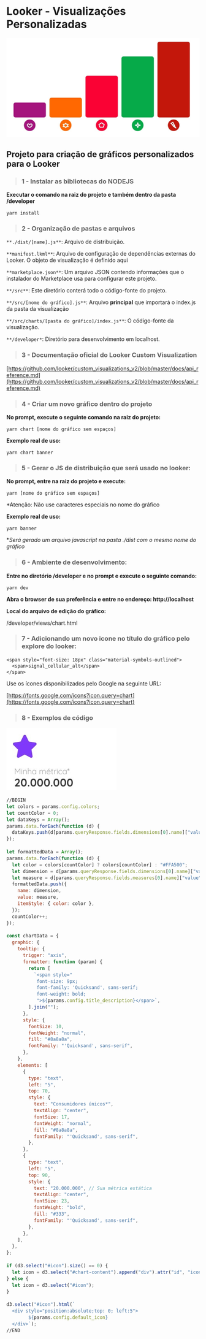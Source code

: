 # Looker - Visualizações Personalizadas

![](docs/graphic.jpg)

## **Projeto para criação de gráficos personalizados para o Looker**

> ### **1 - Instalar as bibliotecas do NODEJS**

**Executar o comando na raiz do projeto e também dentro da pasta /developer**

```
yarn install
```

> ### **2 - Organização de pastas e arquivos**

`**./dist/[name].js**`: Arquivo de distribuição.

`**manifest.lkml**`: Arquivo de configuração de dependências externas do Looker. O objeto de visualização é definido aqui

`**marketplace.json**`: Um arquivo JSON contendo informações que o instalador do Marketplace usa para configurar este projeto.

`**/src**`: Este diretório conterá todo o código-fonte do projeto.

`**/src/[nome do gráfico].js**`: Arquivo **principal** que importará o index.js da pasta da visualização

`**/src/charts/[pasta do gráfico]/index.js**`: O código-fonte da visualização.

`**/developer*`: Diretório para desenvolvimento em localhost.

> ### **3 - Documentação oficial do Looker Custom Visualization**

[https://github.com/looker/custom_visualizations_v2/blob/master/docs/api_reference.md](https://github.com/looker/custom_visualizations_v2/blob/master/docs/api_reference.md)

> ### **4 - Criar um novo gráfico dentro do projeto**

**No prompt, execute o seguinte comando na raiz do projeto:**

```
yarn chart [nome do gráfico sem espaços]
```

**Exemplo real de uso:**

```
yarn chart banner
```

> ### **5 - Gerar o JS de distribuição que será usado no looker:**

**No prompt, entre na raiz do projeto e execute:**

```
yarn [nome do gráfico sem espaços]
```

\*Atenção: Não use caracteres especiais no nome do gráfico

**Exemplo real de uso:**

```
yarn banner
```

\*_Será gerado um arquivo javascript na pasta ./dist com o mesmo nome do gráfico_

> ### **6 - Ambiente de desenvolvimento:**

**Entre no diretório /developer e no prompt e execute o seguinte comando:**

```
yarn dev
```

**Abra o browser de sua preferência e entre no endereço: http://localhost**

**Local do arquivo de edição do gráfico:**

/developer/views/chart.html

> ### **7 - Adicionando um novo icone no título do gráfico pelo explore do looker:**

```
<span style="font-size: 18px" class="material-symbols-outlined">
  <span>signal_cellular_alt</span>
</span>
```

Use os ícones disponibilizados pelo Google na seguinte URL:

[https://fonts.google.com/icons?icon.query=chart](https://fonts.google.com/icons?icon.query=chart)

> ### **8 - Exemplos de código**

![](docs/insights2.jpg)

```javascript
//BEGIN
let colors = params.config.colors;
let countColor = 0;
let dataKeys = Array();
params.data.forEach(function (d) {
  dataKeys.push(d[params.queryResponse.fields.dimensions[0].name]["value"]);
});

let formattedData = Array();
params.data.forEach(function (d) {
  let color = colors[countColor] ? colors[countColor] : "#FFA500";
  let dimension = d[params.queryResponse.fields.dimensions[0].name]["value"];
  let measure = d[params.queryResponse.fields.measures[0].name]["value"];
  formattedData.push({
    name: dimension,
    value: measure,
    itemStyle: { color: color },
  });
  countColor++;
});

const chartData = {
  graphic: {
    tooltip: {
      trigger: "axis",
      formatter: function (param) {
        return [
          `<span style="
           font-size: 9px;
           font-family: 'Quicksand', sans-serif;
           font-weight: bold;
           ">${params.config.title_description}</span>`,
        ].join("");
      },
      style: {
        fontSize: 10,
        fontWeight: "normal",
        fill: "#8a8a8a",
        fontFamily: "'Quicksand', sans-serif",
      },
    },
    elements: [
      {
        type: "text",
        left: "5",
        top: 70,
        style: {
          text: "Consumidores únicos*",
          textAlign: "center",
          fontSize: 17,
          fontWeight: "normal",
          fill: "#8a8a8a",
          fontFamily: "'Quicksand', sans-serif",
        },
      },
      {
        type: "text",
        left: "5",
        top: 90,
        style: {
          text: "20.000.000", // Sua métrica estática
          textAlign: "center",
          fontSize: 23,
          fontWeight: "bold",
          fill: "#333",
          fontFamily: "'Quicksand', sans-serif",
        },
      },
    ],
  },
};

if (d3.select("#icon").size() == 0) {
  let icon = d3.select("#chart-content").append("div").attr("id", "icon");
} else {
  let icon = d3.select("#icon");
}

d3.select("#icon").html(`
  <div style="position:absolute;top: 0; left:5">
        ${params.config.default_icon}
  </div>`);
//END
```
